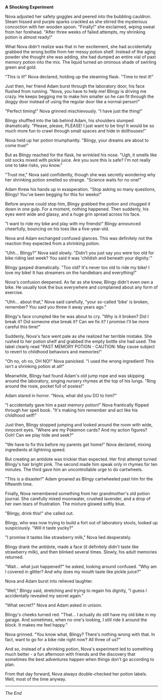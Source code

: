 **A Shocking Experiment**

Nova adjusted her safety goggles and peered into the bubbling cauldron. Steam hissed and purple sparks crackled as she stirred the mysterious concoction with her wooden spoon. "Finally!" she exclaimed, wiping sweat from her forehead. "After three weeks of failed attempts, my shrinking potion is almost ready!"

What Nova didn't realize was that in her excitement, she had accidentally grabbed the wrong bottle from her messy potion shelf. Instead of the aging powder she thought she was adding, she had dumped an entire vial of past memory potion into the mix. The liquid turned an ominous shade of swirling green and gold.

"This is it!" Nova declared, holding up the steaming flask. "Time to test it!"

Just then, her friend Adam burst through the laboratory door, his face flushed from running. "Nova, you have to help me! Blingy is driving me crazy. He keeps begging me to make him smaller so he can fit through the doggy door instead of using the regular door like a normal person!"

"Perfect timing!" Nova grinned mischievously. "I have just the thing!"

Blingy shuffled into the lab behind Adam, his shoulders slumped dramatically. "Please, please, PLEASE! I just want to be tiny! It would be so much more fun to crawl through small spaces and hide in dollhouses!"

Nova held up her potion triumphantly. "Blingy, your dreams are about to come true!"

But as Blingy reached for the flask, he wrinkled his nose. "Ugh, it smells like old socks mixed with pickle juice. Are you sure this is safe? I'm not really one to take risks, you know."

"Trust me," Nova said confidently, though she was secretly wondering why her shrinking potion smelled so strange. "Science waits for no one!"

Adam threw his hands up in exasperation. "Stop asking so many questions, Blingy! You've been begging for this for weeks!"

Before anyone could stop him, Blingy grabbed the potion and chugged it down in one gulp. For a moment, nothing happened. Then suddenly, his eyes went wide and glassy, and a huge grin spread across his face.

"I want to ride my bike and play with my friends!" Blingy announced cheerfully, bouncing on his toes like a five-year-old.

Nova and Adam exchanged confused glances. This was definitely not the reaction they expected from a shrinking potion.

"Uhh... Blingy?" Nova said slowly. "Didn't you just say you were too old for bike riding last week? You said it was 'childish and beneath your dignity.'"

Blingy gasped dramatically. "Too old? It's never too old to ride my bike! I love my bike! It has streamers on the handlebars and everything!"

Nova's confusion deepened. As far as she knew, Blingy didn't even own a bike. He usually took the bus everywhere and complained about any form of exercise.

"Uhh... about that," Nova said carefully, "your so-called 'bike' is broken, remember? You said you threw it away years ago."

Blingy's face crumpled like he was about to cry. "Why is it broken? Did I break it? Did someone else break it? Can we fix it? I promise I'll be more careful this time!"

Suddenly, Nova's face went pale as she realized her terrible mistake. She rushed to her potion shelf and grabbed the empty bottle she had used. The label clearly read "PAST MEMORY POTION - CAUTION: May cause subject to revert to childhood behaviors and memories!"

"Oh no, oh no, OH NO!" Nova panicked. "I used the wrong ingredient! This isn't a shrinking potion at all!"

Meanwhile, Blingy had found Adam's old jump rope and was skipping around the laboratory, singing nursery rhymes at the top of his lungs. "Ring around the rosie, pocket full of posies!"

Adam stared in horror. "Nova, what did you DO to him?"

"I accidentally gave him a past memory potion!" Nova frantically flipped through her spell book. "It's making him remember and act like his childhood self!"

Just then, Blingy stopped jumping and looked around the room with wide, innocent eyes. "Where are my Pokemon cards? And my action figures? Ooh! Can we play hide and seek?"

"We have to fix this before my parents get home!" Nova declared, mixing ingredients at lightning speed.

But creating an antidote was trickier than expected. Her first attempt turned Blingy's hair bright pink. The second made him speak only in rhymes for ten minutes. The third gave him an uncontrollable urge to do cartwheels.

"This is a disaster!" Adam groaned as Blingy cartwheeled past him for the fifteenth time.

Finally, Nova remembered something from her grandmother's old potion journal. She carefully mixed moonwater, crushed lavender, and a drop of her own tears of frustration. The mixture glowed softly blue.

"Blingy, drink this!" she called out.

Blingy, who was now trying to build a fort out of laboratory stools, looked up suspiciously. "Will it taste yucky?"

"I promise it tastes like strawberry milk," Nova lied desperately.

Blingy drank the antidote, made a face (it definitely didn't taste like strawberry milk), and then blinked several times. Slowly, his adult memories returned.

"Wait... what just happened?" he asked, looking around confused. "Why am I covered in glitter? And why does my mouth taste like pickle juice?"

Nova and Adam burst into relieved laughter.

"Well," Blingy said, stretching and trying to regain his dignity, "I guess I accidentally revealed my secret again."

"What secret?" Nova and Adam asked in unison.

Blingy's cheeks turned red. "That... I actually do still have my old bike in my garage. And sometimes, when no one's looking, I still ride it around the block. It makes me feel happy."

Nova grinned. "You know what, Blingy? There's nothing wrong with that. In fact, want to go for a bike ride right now? All three of us?"

And so, instead of a shrinking potion, Nova's experiment led to something much better - a fun afternoon with friends and the discovery that sometimes the best adventures happen when things don't go according to plan.

From that day forward, Nova always double-checked her potion labels. Well, most of the time anyway.

---

*The End*